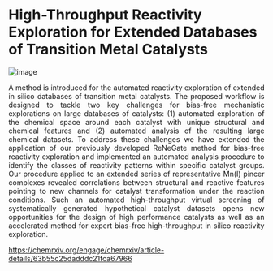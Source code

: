 # High-Throughput Reactivity Exploration for Extended Databases of Transition Metal Catalysts

![image](https://user-images.githubusercontent.com/47638604/234235397-47c5280c-17d6-4d9e-9717-e489f2639bce.png)

<p align="justify"> A method is introduced for the automated reactivity exploration of extended in silico databases of transition metal catalysts. The proposed workflow is designed to tackle two key challenges for bias-free mechanistic explorations on large databases of catalysts: (1) automated exploration of the chemical space around each catalyst with unique structural and chemical features and (2) automated analysis of the resulting large chemical datasets. To address these challenges we have extended the application of our previously developed ReNeGate method for bias-free reactivity exploration and implemented an automated analysis procedure to identify the classes of reactivity patterns within specific catalyst groups. Our procedure applied to an extended series of representative Mn(I) pincer complexes revealed correlations between structural and reactive features pointing to new channels for catalyst transformation under the reaction conditions. Such an automated high-throughput virtual screening of systematically generated hypothetical catalyst datasets opens new opportunities for the design of high performance catalysts as well as an accelerated method for expert bias-free high-throughput in silico reactivity exploration. </p> 

https://chemrxiv.org/engage/chemrxiv/article-details/63b55c25dadddc21fca67966
